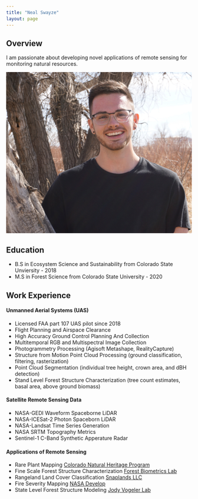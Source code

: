 ```yaml
---
title: "Neal Swayze"
layout: page
---
```


## Overview

I am passionate about developing novel applications of remote sensing for monitoring natural resources. 

![neal_headshot](/photos_and_media/aux_photos/headshot_edited.jpg)

## Education
- B.S in Ecosystem Science and Sustainability from Colorado State Unviersity - 2018
- M.S in Forest Science from Colorado State University - 2020

## Work Experience

#### Unmanned Aerial Systems (UAS) 
  - Licensed FAA part 107 UAS pilot since 2018
  - Flight Planning and Airspace Clearance
  - High Accuracy Ground Control Planning And Collection
  - Multitemporal RGB and Multispectral Image Collection
  - Photogrammetry Processing (Agisoft Metashape, RealityCapture)
  - Structure from Motion Point Cloud Processing (ground classification, filtering, rasterization)
  - Point Cloud Segmentation (individual tree height, crown area, and dBH detection)
  - Stand Level Forest Structure Characterization (tree count estimates, basal area, above ground biomass)

#### Satellite Remote Sensing Data
  - NASA-GEDI Waveform Spaceborne LiDAR
  - NASA-ICESat-2 Photon Spaceborn LiDAR
  - NASA-Landsat Time Series Generation
  - NASA SRTM Topography Metrics
  - Sentinel-1 C-Band Synthetic Apperature Radar

#### Applications of Remote Sensing

- Rare Plant Mapping [Colorado Natural Heritage Program][Colorado-Natural-Heritage-Program]
- Fine Scale Forest Structure Characterization [Forest Biometrics Lab][Forest-Biometrics-Lab]
- Rangeland Land Cover Classification [Snaplands LLC][Snaplands-LLC]
- Fire Severity Mapping [NASA Develop][NASA-Develop]
- State Level Forest Structure Modeling [Jody Vogeler Lab][Jody-Vogeler-Lab]

[Colorado-Natural-Heritage-Program]: https://cnhp.colostate.edu/
[Forest-Biometrics-Lab]: https://sites.warnercnr.colostate.edu/wtinkham/forest-biometrics-lab/
[Snaplands-LLC]: https://snaplands.com/
[NASA-Develop]: https://develop.larc.nasa.gov
[Jody-Vogeler-Lab]: https://www.nrel.colostate.edu/investigator/jody-vogeler-homepage/
